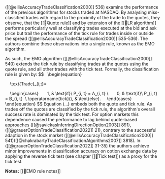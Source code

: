 ([[@ellisAccuracyTradeClassification2000]] 536) examine the performance of the previous algorithms for stocks traded at NASDAQ. By analysing miss-classified trades with regard to the proximity of the trade to the quotes, they observe, that the [[🔢Quote rule]] and by extension of the [[🔢LR algorithm]] performs particularly well at classifying trades executed at the bid and ask price but trail the performance of the tick rule for trades inside or outside the spread ([[@ellisAccuracyTradeClassification2000]] 535-536). The authors combine these observations into a single rule, known as the EMO algorithm.

As such, the EMO algorithm ([[@ellisAccuracyTradeClassification2000]] 540) extends the tick rule by classifying trades at the quotes using the quote rule, and all other trades with the tick test. Formally, the classification rule is given by:
$$
  \begin{equation}

    \text{Trade}_{i,t}=

    \begin{cases}
      1, & \text{if}\ P_{i, t} = A_{i, t} \\
      0, & \text{if}\ P_{i, t} = B_{i, t}  \\
	  \operatorname{tick}(), & \text{else}.
    \end{cases}
  \end{equation}
$$
Equation (...) embeds both the quote and tick rule. As trades off the quotes are classified by the tick rule, the algorithm's overall success rate is dominated by the tick test. For option markets this dependence caused the performance to lag behind quote-based approaches ([[@savickasInferringDirectionOption2003]] 891), ([[@grauerOptionTradeClassification2022]] 21), contrary to the successful adaption in the stock market ([[@ellisAccuracyTradeClassification2000]] 541)([[@chakrabartyTradeClassificationAlgorithms2007]] 3818). In ([[@grauerOptionTradeClassification2022]] 31-35) the authors achieve minor improvements in classification accuracy on option exchange data by applying the reverse tick test (see chapter [[🔢Tick test]]) as a proxy for the tick test.

**Notes:**
[[🔢EMO rule notes]]
